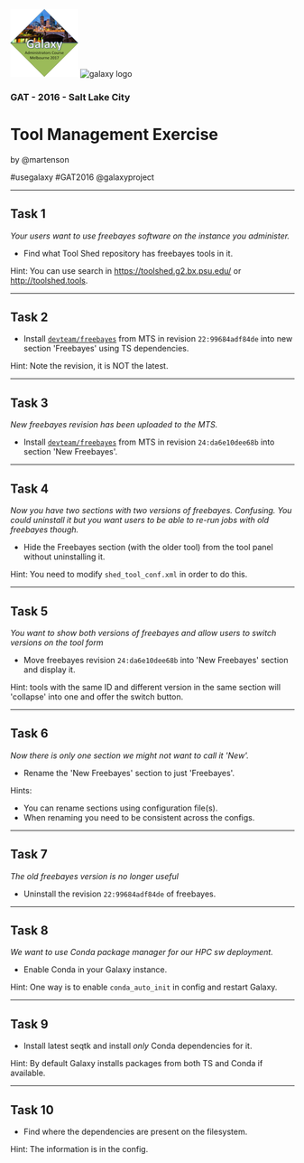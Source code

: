 ![GATC Logo](../../docs/shared-images/AdminTraining2016-100.png) ![galaxy logo](../../docs/shared-images/galaxy_logo_25percent_transparent.png)

### GAT - 2016 - Salt Lake City

# Tool Management Exercise

by @martenson

\#usegalaxy \#GAT2016 @galaxyproject

---
## Task 1
*Your users want to use freebayes software on the instance you administer.*
* Find what Tool Shed repository has freebayes tools in it.

Hint: You can use search in https://toolshed.g2.bx.psu.edu/ or http://toolshed.tools.

---
## Task 2
* Install [`devteam/freebayes`](https://toolshed.g2.bx.psu.edu/view/devteam/freebayes/) from MTS in revision `22:99684adf84de` into new section 'Freebayes' using TS dependencies.

Hint: Note the revision, it is NOT the latest.

---
## Task 3
*New freebayes revision has been uploaded to the MTS.*

* Install [`devteam/freebayes`](https://toolshed.g2.bx.psu.edu/view/devteam/freebayes/) from MTS in revision `24:da6e10dee68b` into section 'New Freebayes'.

---
## Task 4
*Now you have two sections with two versions of freebayes. Confusing. You could uninstall it but you want users to be able to re-run jobs with old freebayes though.*

* Hide the Freebayes section (with the older tool) from the tool panel without uninstalling it.

Hint: You need to modify `shed_tool_conf.xml` in order to do this.

---
## Task 5
*You want to show both versions of freebayes and allow users to switch versions on the tool form*

* Move freebayes revision `24:da6e10dee68b` into 'New Freebayes' section and display it.

Hint: tools with the same ID and different version in the same section will 'collapse' into one and offer the switch button.

---
## Task 6
*Now there is only one section we might not want to call it 'New'.*

* Rename the 'New Freebayes' section to just 'Freebayes'.

Hints:
- You can rename sections using configuration file(s).
- When renaming you need to be consistent across the configs.

---
## Task 7
*The old freebayes version is no longer useful*

* Uninstall the revision `22:99684adf84de` of freebayes.

---
## Task 8
*We want to use Conda package manager for our HPC sw deployment.*

* Enable Conda in your Galaxy instance.

Hint: One way is to enable `conda_auto_init` in config and restart Galaxy.

---
## Task 9

* Install latest seqtk and install _only_ Conda dependencies for it.

Hint: By default Galaxy installs packages from both TS and Conda if available.

---
## Task 10

* Find where the dependencies are present on the filesystem.

Hint: The information is in the config.
